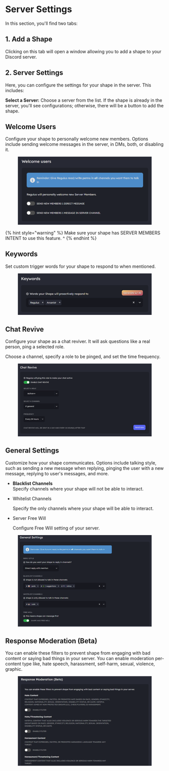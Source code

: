 # Server Settings

In this section, you'll find two tabs:

## **1. Add a Shape**

Clicking on this tab will open a window allowing you to add a shape to your Discord server.

## **2. Server Settings**&#x20;

Here, you can configure the settings for your shape in the server. This includes:

**Select a Server:** Choose a server from the list. If the shape is already in the server, you'll see configurations; otherwise, there will be a button to add the shape.

## **Welcome Users**&#x20;

Configure your shape to personally welcome new members. Options include sending welcome messages in the server, in DMs, both, or disabling it.

<figure><img src="../../.gitbook/assets/Screenshot 2023-12-23 075444.png" alt=""><figcaption></figcaption></figure>

{% hint style="warning" %}
Make sure your shape has SERVER MEMBERS INTENT to use this feature. ^
{% endhint %}

## **Keywords**

Set custom trigger words for your shape to respond to when mentioned.

<figure><img src="../../.gitbook/assets/Screenshot 2023-12-23 075521.png" alt=""><figcaption></figcaption></figure>

## **Chat Revive**

Configure your shape as a chat reviver. It will ask questions like a real person, ping a selected role.

Choose a channel, specify a role to be pinged, and set the time frequency.

<figure><img src="../../.gitbook/assets/Screenshot 2023-12-23 080608.png" alt=""><figcaption></figcaption></figure>

## **General Settings**&#x20;

Customize how your shape communicates. Options include talking style, such as sending a new message when replying, pinging the user with a new message, replying to user's messages, and more.

* **Blacklist Channels**\
  Specify channels where your shape will not be able to interact.
*   Whitelist Channels

    Specify the only channels where your shape will be able to interact.
*   Server Free Will

    Configure Free Will setting of your server.

<figure><img src="../../.gitbook/assets/image (145).png" alt=""><figcaption></figcaption></figure>

## Response Moderation (Beta)

You can enable these filters to prevent shape from engaging with bad content or saying bad things in your server. You can enable moderation per-content type like, hate speech, harassment, self-harm, sexual, violence, graphic.

<figure><img src="../../.gitbook/assets/image (43).png" alt=""><figcaption></figcaption></figure>

